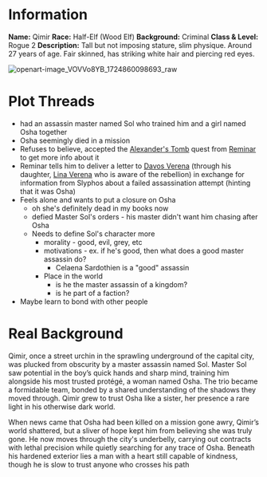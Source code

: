 # Information
**Name:** Qimir 
**Race:** Half-Elf (Wood Elf) 
**Background:** Criminal 
**Class & Level:** Rogue 2 
**Description:** Tall but not imposing stature, slim physique. Around 27 years of age. Fair skinned, has striking white hair and piercing red eyes.

![openart-image_VOVVo8YB_1724860098693_raw](content/Pictures/openart-image_VOVVo8YB_1724860098693_raw.jpg)


# Plot Threads
- had an assassin master named Sol who trained him and a girl named Osha together
- Osha seemingly died in a mission
- Refuses to believe, accepted the [Alexander's Tomb](Alexander's%20Tomb) quest from [Reminar](Dungeons%20and%20Dragons/4.%20Characters/Eradawn%20Rebellion/Coven/Reminar.md) to get more info about it
- Reminar tells him to deliver a letter to [Davos Verena](Dungeons%20and%20Dragons/4.%20Characters/Eradawn%20Rebellion/Davos%20Verena.md) (through his daughter, [Lina Verena](Dungeons%20and%20Dragons/4.%20Characters/Milin%20Prime/Lina%20Verena.md) who is aware of the rebellion) in exchange for information from Slyphos about a failed assassination attempt (hinting that it was Osha)
- Feels alone and wants to put a closure on Osha
	- oh she's definitely dead in my books now
	- defied Master Sol's orders - his master didn't want him chasing after Osha
	- Needs to define Sol's character more
		- morality - good, evil, grey, etc
		- motivations - ex. if he's good, then what does a good master assassin do? 
			- Celaena Sardothien is a "good" assassin
		- Place in the world
			- is he the master assassin of a kingdom?
			- is he part of a faction?
- Maybe learn to bond with other people

# Real Background
Qimir, once a street urchin in the sprawling underground of the capital city, was plucked from obscurity by a master assassin named Sol. Master Sol saw potential in the boy’s quick hands and sharp mind, training him alongside his most trusted protégé, a woman named Osha. The trio became a formidable team, bonded by a shared understanding of the shadows they moved through. Qimir grew to trust Osha like a sister, her presence a rare light in his otherwise dark world. 

When news came that Osha had been killed on a mission gone awry, Qimir’s world shattered, but a sliver of hope kept him from believing she was truly gone. He now moves through the city's underbelly, carrying out contracts with lethal precision while quietly searching for any trace of Osha. Beneath his hardened exterior lies a man with a heart still capable of kindness, though he is slow to trust anyone who crosses his path